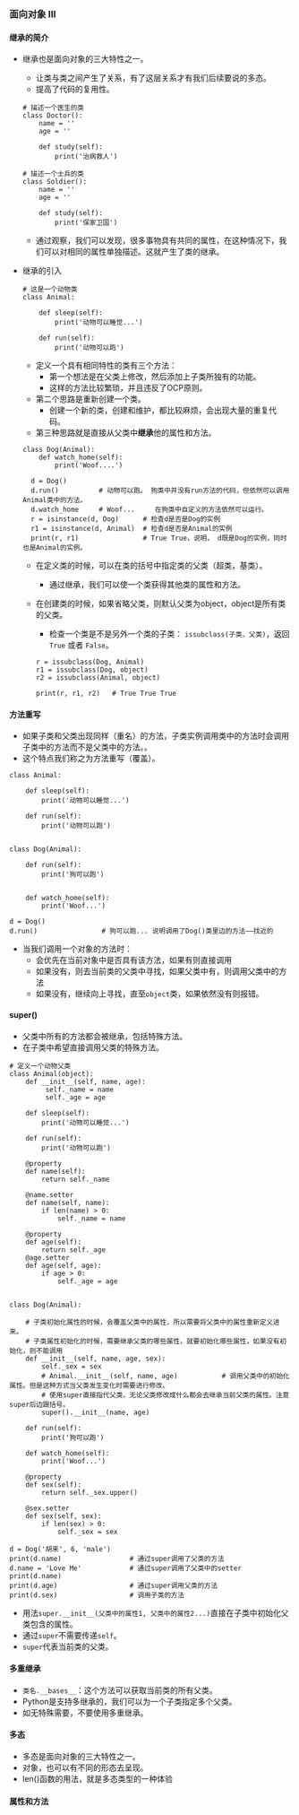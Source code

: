 ### 面向对象 III

#### 继承的简介
- 继承也是面向对象的三大特性之一。
  - 让类与类之间产生了关系，有了这层关系才有我们后续要说的多态。
  - 提高了代码的复用性。
  ```
  # 描述一个医生的类
  class Doctor():
      name = ''
      age = ''

      def study(self):
          print('治病救人')

  # 描述一个士兵的类
  class Soldier():
      name = ''
      age = ''

      def study(self):
          print('保家卫国')
  ```
  - 通过观察，我们可以发现，很多事物具有共同的属性，在这种情况下，我们可以对相同的属性单独描述。这就产生了类的继承。
  
- 继承的引入
  ```
  # 这是一个动物类
  class Animal:

      def sleep(self):
          print('动物可以睡觉...')

      def run(self):
          print('动物可以跑')
  ```
  - 定义一个具有相同特性的类有三个方法：
    - 第一个想法是在父类上修改，然后添加上子类所独有的功能。
    - 这样的方法比较繁琐，并且违反了OCP原则。
  - 第二个思路是重新创建一个类。
    - 创建一个新的类，创建和维护，都比较麻烦，会出现大量的重复代码。
  - 第三种思路就是直接从父类中**继承**他的属性和方法。
  ```
  class Dog(Animal):
      def watch_home(self):
          print('Woof....')

    d = Dog()
    d.run()          # 动物可以跑。 狗类中并没有run方法的代码，但依然可以调用Animal类中的方法。
    d.watch_home     # Woof...     在狗类中自定义的方法依然可以运行。
    r = isinstance(d, Dog)      # 检查d是否是Dog的实例
    r1 = isinstance(d, Animal)  # 检查d是否是Animal的实例
    print(r, r1)                # True True，说明， d既是Dog的实例，同时也是Animal的实例。
  ```
  - 在定义类的时候，可以在类的括号中指定类的父类（超类，基类）。
    - 通过继承，我们可以使一个类获得其他类的属性和方法。
  
  - 在创建类的时候，如果省略父类，则默认父类为object，object是所有类的父类。
    - 检查一个类是不是另外一个类的子类： `issubclass(子类，父类)`，返回 `True` 或者 `False`。
    ```
    r = issubclass(Dog, Animal)
    r1 = issubclass(Dog, object)
    r2 = issubclass(Animal, object)

    print(r, r1, r2)   # True True True
    ```
  
#### 方法重写
- 如果子类和父类出现同样（重名）的方法，子类实例调用类中的方法时会调用子类中的方法而不是父类中的方法。。
- 这个特点我们称之为方法重写（覆盖）。
```
class Animal:

    def sleep(self):
        print('动物可以睡觉...')

    def run(self):
        print('动物可以跑')


class Dog(Animal):

    def run(self):
        print('狗可以跑')


    def watch_home(self):
        print('Woof...')

d = Dog()
d.run()                # 狗可以跑... 说明调用了Dog()类里边的方法——找近的
```
- 当我们调用一个对象的方法时：
  - 会优先在当前对象中是否具有该方法，如果有则直接调用
  - 如果没有，则去当前类的父类中寻找，如果父类中有，则调用父类中的方法
  - 如果没有，继续向上寻找，直至`object`类，如果依然没有则报错。


#### super()
- 父类中所有的方法都会被继承，包括特殊方法。
- 在子类中希望直接调用父类的特殊方法。
```
# 定义一个动物父类
class Animal(object):
    def __init__(self, name, age):
         self._name = name
         self._age = age

    def sleep(self):
        print('动物可以睡觉...')

    def run(self):
        print('动物可以跑')

    @property
    def name(self):
        return self._name

    @name.setter
    def name(self, name):
        if len(name) > 0:
            self._name = name

    @property
    def age(self):
        return self._age
    @age.setter
    def age(self, age):
        if age > 0:
            self._age = age


class Dog(Animal):

    # 子类初始化属性的时候，会覆盖父类中的属性，所以需要将父类中的属性重新定义进来。
    # 子类属性初始化的时候，需要继承父类的哪些属性，就要初始化哪些属性，如果没有初始化，则不能调用
    def __init__(self, name, age, sex):            
        self._sex = sex
        # Animal.__init__(self, name, age)           # 调用父类中的初始化属性。但是这种方式当父类发生变化时需要进行修改。
        # 使用super直接指代父类，无论父类修改成什么都会去继承当前父类的属性。注意super后边跟括号。
        super().__init__(name, age)
   
    def run(self):
        print('狗可以跑')

    def watch_home(self):
        print('Woof...')

    @property
    def sex(self):
        return self._sex.upper()

    @sex.setter
    def sex(self, sex):
        if len(sex) > 0:
            self._sex = sex

d = Dog('胡来', 6, 'male')
print(d.name)                 # 通过super调用了父类的方法
d.name = 'Love Me'            # 通过super调用了父类中的setter
print(d.name)            
print(d.age)                  # 通过super调用父类的方法
print(d.sex)                  # 调用子类的方法
```
- 用法`super.__init__(父类中的属性1, 父类中的属性2...)`直接在子类中初始化父类包含的属性。
- 通过`super`不需要传递`self`。
- `super`代表当前类的父类。

#### 多重继承
- `类名.__bases__`：这个方法可以获取当前类的所有父类。
- Python是支持多继承的，我们可以为一个子类指定多个父类。
- 如无特殊需要，不要使用多重继承。


#### 多态
- 多态是面向对象的三大特性之一。
- 对象，也可以有不同的形态去呈现。
- len()函数的用法，就是多态类型的一种体验


#### 属性和方法
